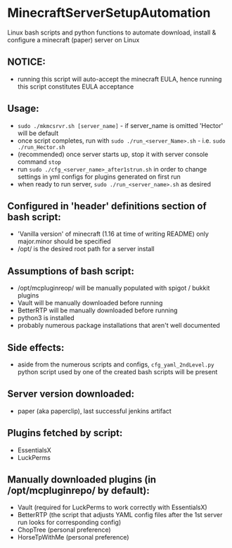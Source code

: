 # MinecraftServerSetupAutomation
Linux bash scripts and python functions to automate download, install &amp; configure a minecraft (paper) server on Linux

## NOTICE:
  - running this script will auto-accept the minecraft EULA, hence running this script constitutes EULA acceptance

## Usage:
  - `sudo ./mkmcsrvr.sh [server_name]` - if server_name is omitted 'Hector' will be default
  - once script completes, run with `sudo ./run_<server_Name>.sh` - i.e. `sudo ./run_Hector.sh`
  - (recommended) once server starts up, stop it with server console command `stop`
  - run `sudo ./cfg_<server_name>_after1strun.sh` in order to change settings in yml configs for plugins generated on first run
  - when ready to run server, `sudo ./run_<server_name>.sh` as desired

## Configured in 'header' definitions section of bash script:
  - 'Vanilla version' of minecraft (1.16 at time of writing README) only major.minor should be specified
  - /opt/ is the desired root path for a server install

## Assumptions of bash script:
  - /opt/mcpluginreop/ will be manually populated with spigot / bukkit plugins
  - Vault will be manually downloaded before running
  - BetterRTP will be manually downloaded before running
  - python3 is installed 
  - probably numerous package installations that aren't well documented
  
## Side effects:
  - aside from the numerous scripts and configs, `cfg_yaml_2ndLevel.py` python script used by one of the created bash scripts will be present
  
## Server version downloaded:
  - paper (aka paperclip), last successful jenkins artifact

## Plugins fetched by script:
  - EssentialsX
  - LuckPerms
  
## Manually downloaded plugins (in /opt/mcpluginrepo/ by default):
  - Vault (required for LuckPerms to work correctly with EssentialsX)
  - BetterRTP (the script that adjusts YAML config files after the 1st server run looks for corresponding config)
  - ChopTree (personal preference)
  - HorseTpWithMe (personal preference)
  
